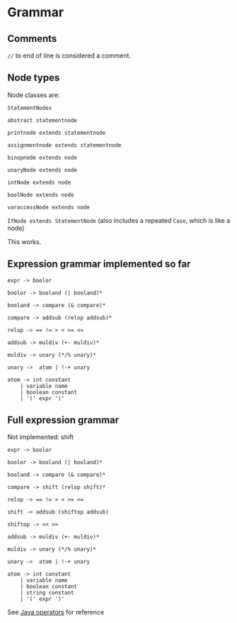 # Grammar


## Comments

`//` to end of line is considered a comment.

## Node types

Node classes are:

`StatementNodes`

`abstract statementnode`

`printnode extends statementnode`

`assignmentnode extends statementnode`

`binopnode extends node`

`unaryNode extends node`

`intNode extends node`

`boolNode extends node`

`varaccessNode extends node`

`IfNode extends StatementNode` (also includes a repeated `Case`, which is like a node)

This works.


## Expression grammar implemented so far

```
expr -> boolor

boolor -> booland (| booland)*

booland -> compare (& compare)*

compare -> addsub (relop addsub)*

relop -> == != > < >= <=

addsub -> muldiv (+- muldiv)*

muldiv -> unary (*/% unary)*

unary ->  atom | !-+ unary

atom -> int constant
	| variable name
	| boolean constant
	| '(' expr ')'
```

## Full expression grammar

Not implemented: shift

```
expr -> boolor

boolor -> booland (| booland)*

booland -> compare (& compare)*

compare -> shift (relop shift)*

relop -> == != > < >= <=

shift -> addsub (shiftop addsub)

shiftop -> << >>

addsub -> muldiv (+- muldiv)*

muldiv -> unary (*/% unary)*

unary ->  atom | !-+ unary

atom -> int constant
	| variable name
	| boolean constant
	| string constant
	| '(' expr ')'
```

See [Java operators](https://docs.oracle.com/javase/tutorial/java/nutsandbolts/operators.html)
for reference

